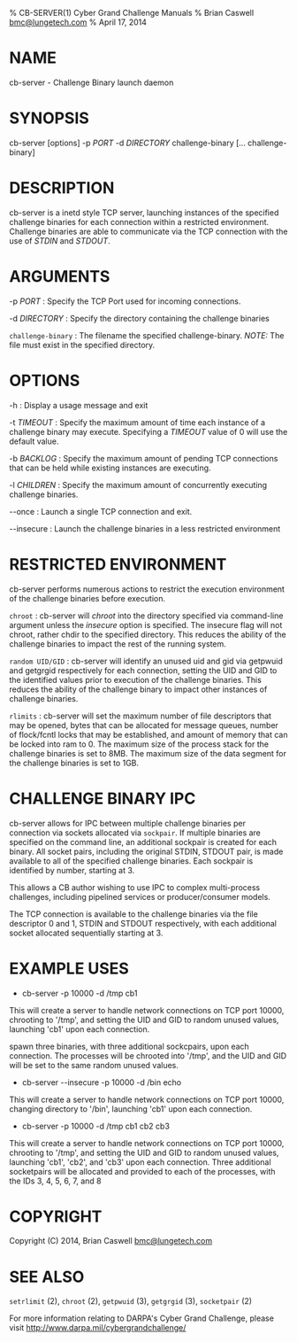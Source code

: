 % CB-SERVER(1) Cyber Grand Challenge Manuals
% Brian Caswell <bmc@lungetech.com>
% April 17, 2014

# NAME

cb-server - Challenge Binary launch daemon

# SYNOPSIS

cb-server [options] -p *PORT* -d *DIRECTORY* challenge-binary [... challenge-binary]

# DESCRIPTION

cb-server is a inetd style TCP server, launching instances of the specified challenge binaries for each connection within a restricted environment.  Challenge binaries are able to communicate via the TCP connection with the use of *STDIN* and *STDOUT*.

# ARGUMENTS

-p *PORT*
:   Specify the TCP Port used for incoming connections.

-d *DIRECTORY*
:   Specify the directory containing the challenge binaries

`challenge-binary`
:   The filename the specified challenge-binary.  *NOTE:* The file must exist in the specified directory.

# OPTIONS

-h
:   Display a usage message and exit

-t *TIMEOUT*
:   Specify the maximum amount of time each instance of a challenge binary may execute.  Specifying a *TIMEOUT* value of 0 will use the default value.

-b *BACKLOG*
:   Specify the maximum amount of pending TCP connections that can be held while existing instances are executing.

-l *CHILDREN*
:   Specify the maximum amount of concurrently executing challenge binaries.

--once
:   Launch a single TCP connection and exit.

--insecure
:   Launch the challenge binaries in a less restricted environment

# RESTRICTED ENVIRONMENT

cb-server performs numerous actions to restrict the execution environment of the challenge binaries before execution.

`chroot`
:   cb-server will *chroot* into the directory specified via command-line argument unless the *insecure* option is specified.  The insecure flag will not chroot, rather chdir to the specified directory.  This reduces the ability of the challenge binaries to impact the rest of the running system.

`random UID/GID`
:   cb-server will identify an unused uid and gid via getpwuid and getgrgid respectively for each connection, setting the UID and GID to the identified values prior to execution of the challenge binaries.  This reduces the ability of the challenge binary to impact other instances of challenge binaries.

`rlimits`
:   cb-server will set the maximum number of file descriptors that may be opened, bytes that can be allocated for message queues, number of flock/fcntl locks that may be established, and amount of memory that can be locked into ram to 0.  The maximum size of the process stack for the challenge binaries is set to 8MB.  The maximum size of the data segment for the challenge binaries is set to 1GB.

# CHALLENGE BINARY IPC

cb-server allows for IPC between multiple challenge binaries per connection via sockets allocated via `sockpair`.   If multiple binaries are specified on the command line, an additional sockpair is created for each binary.  All socket pairs, including the original STDIN, STDOUT pair, is made available to all of the specified challenge binaries.  Each sockpair is identified by number, starting at 3.

This allows a CB author wishing to use IPC to complex multi-process challenges, including pipelined services or producer/consumer models.

The TCP connection is available to the challenge binaries via the file descriptor 0 and 1, STDIN and STDOUT respectively, with each additional socket allocated sequentially starting at 3.

# EXAMPLE USES

- cb-server -p 10000 -d /tmp cb1

This will create a server to handle network connections on TCP port 10000, chrooting to '/tmp', and setting the UID and GID to random unused values, launching 'cb1' upon each connection.

spawn three binaries, with three additional sockcpairs, upon each connection.  The processes will be chrooted into '/tmp', and the UID and GID will be set to the same random unused values.

- cb-server --insecure -p 10000 -d /bin echo

This will create a server to handle network connections on TCP port 10000, changing directory to '/bin', launching 'cb1' upon each connection.

- cb-server -p 10000 -d /tmp cb1 cb2 cb3

This will create a server to handle network connections on TCP port 10000, chrooting to '/tmp', and setting the UID and GID to random unused values, launching 'cb1', 'cb2', and 'cb3' upon each connection.  Three additional socketpairs will be allocated and provided to each of the processes, with the IDs 3, 4, 5, 6, 7, and 8

# COPYRIGHT

Copyright (C) 2014, Brian Caswell <bmc@lungetech.com>

# SEE ALSO

`setrlimit` (2), `chroot` (2), `getpwuid` (3), `getgrgid` (3), `socketpair` (2)

For more information relating to DARPA's Cyber Grand Challenge, please visit <http://www.darpa.mil/cybergrandchallenge/>
